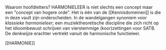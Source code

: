 Waarom hoofdletters? HARMONIELEER is niet slechts een concept maar een "concept van hogere orde". Het is één van de [[Kennisdomeinen]] is die in deze vault zijn onderscheiden. 
In de wandelgangen synoniem voor *klassieke harmonieleer*; een muziektheoretische discipline die zich richt op het idioombewust schrijven van vierstemmige (koor)zettingen voor SATB. De denkwijze erachter vertrekt vanuit de harmonische functieleer.

[[HARMONIE]]
